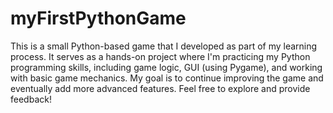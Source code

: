 # myFirstPythonGame
This is a small Python-based game that I developed as part of my learning process. It serves as a hands-on project where I'm practicing my Python programming skills, including game logic, GUI (using Pygame), and working with basic game mechanics. My goal is to continue improving the game and eventually add more advanced features.
Feel free to explore and provide feedback!
